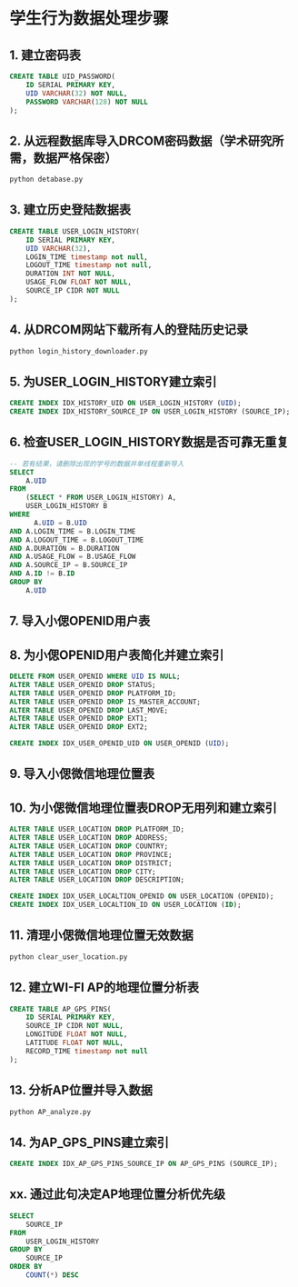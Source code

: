 # 学生行为数据处理步骤

## 1. 建立密码表
```sql
CREATE TABLE UID_PASSWORD(
	ID SERIAL PRIMARY KEY,
	UID VARCHAR(32) NOT NULL,
	PASSWORD VARCHAR(128) NOT NULL
);
```

## 2. 从远程数据库导入DRCOM密码数据（学术研究所需，数据严格保密）
```bash
python detabase.py
```

## 3. 建立历史登陆数据表
```sql
CREATE TABLE USER_LOGIN_HISTORY(
	ID SERIAL PRIMARY KEY,
	UID VARCHAR(32),
	LOGIN_TIME timestamp not null,
	LOGOUT_TIME timestamp not null,
	DURATION INT NOT NULL,
	USAGE_FLOW FLOAT NOT NULL,
	SOURCE_IP CIDR NOT NULL
);
```

## 4. 从DRCOM网站下载所有人的登陆历史记录
```bash
python login_history_downloader.py
```

## 5. 为USER_LOGIN_HISTORY建立索引
```sql
CREATE INDEX IDX_HISTORY_UID ON USER_LOGIN_HISTORY (UID);
CREATE INDEX IDX_HISTORY_SOURCE_IP ON USER_LOGIN_HISTORY (SOURCE_IP);
```

## 6. 检查USER_LOGIN_HISTORY数据是否可靠无重复
```sql
-- 若有结果，请删除出现的学号的数据并单线程重新导入
SELECT
	A.UID
FROM
	(SELECT * FROM USER_LOGIN_HISTORY) A,
	USER_LOGIN_HISTORY B
WHERE
	  A.UID = B.UID
AND A.LOGIN_TIME = B.LOGIN_TIME
AND A.LOGOUT_TIME = B.LOGOUT_TIME
AND A.DURATION = B.DURATION
AND A.USAGE_FLOW = B.USAGE_FLOW
AND A.SOURCE_IP = B.SOURCE_IP
AND A.ID != B.ID
GROUP BY
    A.UID
```

## 7. 导入小偲OPENID用户表

## 8. 为小偲OPENID用户表简化并建立索引
```sql
DELETE FROM USER_OPENID WHERE UID IS NULL;
ALTER TABLE USER_OPENID DROP STATUS;
ALTER TABLE USER_OPENID DROP PLATFORM_ID;
ALTER TABLE USER_OPENID DROP IS_MASTER_ACCOUNT;
ALTER TABLE USER_OPENID DROP LAST_MOVE;
ALTER TABLE USER_OPENID DROP EXT1;
ALTER TABLE USER_OPENID DROP EXT2;

CREATE INDEX IDX_USER_OPENID_UID ON USER_OPENID (UID);
```
## 9. 导入小偲微信地理位置表

## 10. 为小偲微信地理位置表DROP无用列和建立索引
```sql
ALTER TABLE USER_LOCATION DROP PLATFORM_ID;
ALTER TABLE USER_LOCATION DROP ADDRESS;
ALTER TABLE USER_LOCATION DROP COUNTRY;
ALTER TABLE USER_LOCATION DROP PROVINCE;
ALTER TABLE USER_LOCATION DROP DISTRICT;
ALTER TABLE USER_LOCATION DROP CITY;
ALTER TABLE USER_LOCATION DROP DESCRIPTION;

CREATE INDEX IDX_USER_LOCALTION_OPENID ON USER_LOCATION (OPENID);
CREATE INDEX IDX_USER_LOCALTION_ID ON USER_LOCATION (ID);
```

## 11. 清理小偲微信地理位置无效数据
```bash
python clear_user_location.py
```

## 12. 建立WI-FI AP的地理位置分析表
```sql
CREATE TABLE AP_GPS_PINS(
	ID SERIAL PRIMARY KEY,
	SOURCE_IP CIDR NOT NULL,
	LONGITUDE FLOAT NOT NULL,
	LATITUDE FLOAT NOT NULL,
	RECORD_TIME timestamp not null
);
```

## 13. 分析AP位置并导入数据
```bash
python AP_analyze.py
```

## 14. 为AP_GPS_PINS建立索引
```sql
CREATE INDEX IDX_AP_GPS_PINS_SOURCE_IP ON AP_GPS_PINS (SOURCE_IP);
```





## xx. 通过此句决定AP地理位置分析优先级
```sql
SELECT
	SOURCE_IP 
FROM
	USER_LOGIN_HISTORY
GROUP BY
	SOURCE_IP
ORDER BY
	COUNT(*) DESC
```